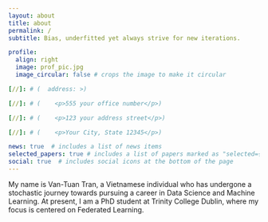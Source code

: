 ```yaml
---
layout: about
title: about
permalink: /
subtitle: Bias, underfitted yet always strive for new iterations.

profile:
  align: right
  image: prof_pic.jpg
  image_circular: false # crops the image to make it circular

[//]: # (  address: >)

[//]: # (    <p>555 your office number</p>)

[//]: # (    <p>123 your address street</p>)

[//]: # (    <p>Your City, State 12345</p>)

news: true  # includes a list of news items
selected_papers: true # includes a list of papers marked as "selected={true}"
social: true  # includes social icons at the bottom of the page
---
```


[//]: # (My name is Van-Tuan Tran, a Vietnamese individual who has undergone a stochastic journey towards pursuing a career in Data Science and Machine Learning. At present, I am a Research Assistant at VinUniversity, where my focus is centered on rendering deep-black-box models more transparent and trustworthy.)

[//]: # ()
[//]: # (I am actively seeking a PhD position in the area of Self-supervised Learning, Federated Learning, and Trustworthy AI. In addition, I remain open to exploring other research positions relating to Uncertainty Estimation and Deep Learning for Computer Vision.)

My name is Van-Tuan Tran, a Vietnamese individual who has undergone a stochastic journey towards pursuing a career in Data Science and Machine Learning. At present, I am a PhD student at Trinity College Dublin, where my focus is centered on Federated Learning.
